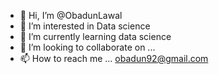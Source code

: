 - 👋 Hi, I’m @ObadunLawal
- 👀 I’m interested in Data science
- 🌱 I’m currently learning data science 
- 💞️ I’m looking to collaborate on ...
- 📫 How to reach me ... obadun92@gmail.com 

<!---
ObadunLawal/ObadunLawal is a ✨ special ✨ repository because its `README.md` (this file) appears on your GitHub profile.
You can click the Preview link to take a look at your changes.
--->

